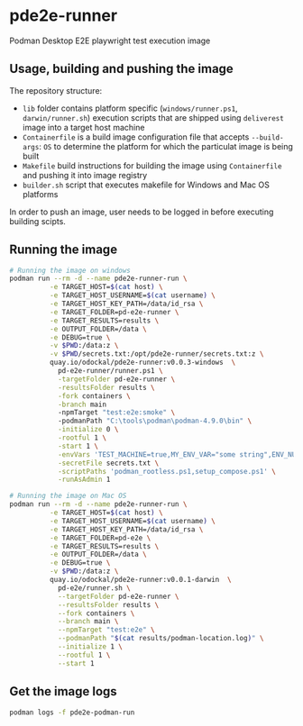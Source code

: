 # pde2e-runner
Podman Desktop E2E playwright test execution image

## Usage, building and pushing the image
The repository structure:
* `lib` folder contains platform specific (`windows/runner.ps1`, `darwin/runner.sh`) execution scripts that are shipped using `deliverest` image into a target host machine
* `Containerfile` is a build image configuration file that accepts `--build-args`: `OS` to determine the platform for which the particulat image is being built
* `Makefile` build instructions for building the image using `Containerfile` and pushing it into image registry
* `builder.sh` script that executes makefile for Windows and Mac OS platforms

In order to push an image, user needs to be logged in before executing building scipts.

## Running the image

```sh
# Running the image on windows
podman run --rm -d --name pde2e-runner-run \
          -e TARGET_HOST=$(cat host) \
          -e TARGET_HOST_USERNAME=$(cat username) \
          -e TARGET_HOST_KEY_PATH=/data/id_rsa \
          -e TARGET_FOLDER=pd-e2e-runner \
          -e TARGET_RESULTS=results \
          -e OUTPUT_FOLDER=/data \
          -e DEBUG=true \
          -v $PWD:/data:z \
          -v $PWD/secrets.txt:/opt/pde2e-runner/secrets.txt:z \
          quay.io/odockal/pde2e-runner:v0.0.3-windows  \
            pd-e2e-runner/runner.ps1 \
            -targetFolder pd-e2e-runner \
            -resultsFolder results \
            -fork containers \
            -branch main
            -npmTarget "test:e2e:smoke" \ 
            -podmanPath "C:\tools\podman\podman-4.9.0\bin" \
            -initialize 0 \
            -rootful 1 \
            -start 1 \
            -envVars 'TEST_MACHINE=true,MY_ENV_VAR="some string",ENV_NUMBER=3' \
            -secretFile secrets.txt \
            -scriptPaths 'podman_rootless.ps1,setup_compose.ps1' \
            -runAsAdmin 1

# Running the image on Mac OS
podman run --rm -d --name pde2e-runner-run \
          -e TARGET_HOST=$(cat host) \
          -e TARGET_HOST_USERNAME=$(cat username) \
          -e TARGET_HOST_KEY_PATH=/data/id_rsa \
          -e TARGET_FOLDER=pd-e2e \
          -e TARGET_RESULTS=results \
          -e OUTPUT_FOLDER=/data \
          -e DEBUG=true \
          -v $PWD:/data:z \
          quay.io/odockal/pde2e-runner:v0.0.1-darwin  \
            pd-e2e/runner.sh \
            --targetFolder pd-e2e-runner \
            --resultsFolder results \
            --fork containers \
            --branch main \
            --npmTarget "test:e2e" \
            --podmanPath "$(cat results/podman-location.log)" \
            --initialize 1 \
            --rootful 1 \
            --start 1
```

## Get the image logs
```sh
podman logs -f pde2e-podman-run
```